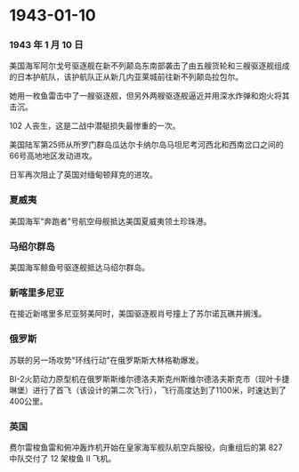 # 1943-01-10

### 1943 年 1 月 10 日

美国海军阿尔戈号驱逐舰在新不列颠岛东南部袭击了由五艘货轮和三艘驱逐舰组成的日本护航队，该护航队正从新几内亚莱城前往新不列颠岛拉包尔。

她用一枚鱼雷击中了一艘驱逐舰，但另外两艘驱逐舰逼近并用深水炸弹和炮火将其击沉。

102 人丧生，这是二战中潜艇损失最惨重的一次。

美国陆军第25师从所罗门群岛瓜达尔卡纳尔岛马坦尼考河西北和西南岔口之间的66号高地地区发动进攻。

日军再次阻止了英国对缅甸顿拜克的进攻。

### 夏威夷

美国海军"奔跑者"号航空母舰抵达美国夏威夷领土珍珠港。

### 马绍尔群岛

美国海军鲸鱼号驱逐舰抵达马绍尔群岛。

### 新喀里多尼亚

在接近新喀里多尼亚努美阿时，美国驱逐舰肖号撞上了苏尔诺瓦礁并搁浅。

### 俄罗斯

苏联的另一场攻势"环线行动"在俄罗斯斯大林格勒爆发。

BI-2火箭动力原型机在俄罗斯斯维尔德洛夫斯克州斯维尔德洛夫斯克市（现叶卡捷琳堡）进行了首飞（该设计的第二次飞行），飞行高度达到了1100米，时速达到了400公里。

### 英国

费尔雷梭鱼雷和俯冲轰炸机开始在皇家海军舰队航空兵服役，向重组后的第 827
中队交付了 12 架梭鱼 II 飞机。